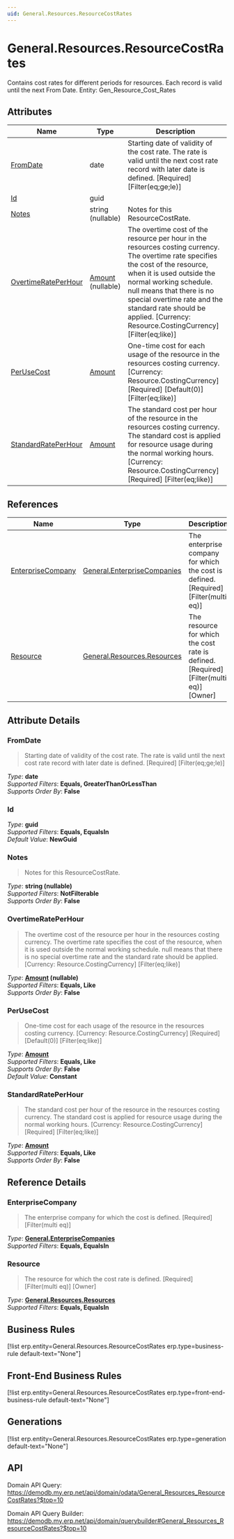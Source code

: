 ```yaml
---
uid: General.Resources.ResourceCostRates
---
```

# General.Resources.ResourceCostRates

Contains cost rates for different periods for resources. Each record is valid until the next From Date. Entity: Gen_Resource_Cost_Rates

## Attributes

| Name | Type | Description |
| ---- | ---- | --- |
| [FromDate](General.Resources.ResourceCostRates.md#fromdate) | date | Starting date of validity of the cost rate. The rate is valid until the next cost rate record with later date is defined. [Required] [Filter(eq;ge;le)] 
| [Id](General.Resources.ResourceCostRates.md#id) | guid |  
| [Notes](General.Resources.ResourceCostRates.md#notes) | string (nullable) | Notes for this ResourceCostRate. 
| [OvertimeRatePerHour](General.Resources.ResourceCostRates.md#overtimerateperhour) | [Amount](../data-types.md#amount) (nullable) | The overtime cost of the resource per hour in the resources costing currency. The overtime rate specifies the cost of the resource, when it is used outside the normal working schedule. null means that there is no special overtime rate and the standard rate should be applied. [Currency: Resource.CostingCurrency] [Filter(eq;like)] 
| [PerUseCost](General.Resources.ResourceCostRates.md#perusecost) | [Amount](../data-types.md#amount) | One-time cost for each usage of the resource in the resources costing currency. [Currency: Resource.CostingCurrency] [Required] [Default(0)] [Filter(eq;like)] 
| [StandardRatePerHour](General.Resources.ResourceCostRates.md#standardrateperhour) | [Amount](../data-types.md#amount) | The standard cost per hour of the resource in the resources costing currency. The standard cost is applied for resource usage during the normal working hours. [Currency: Resource.CostingCurrency] [Required] [Filter(eq;like)] 

## References

| Name | Type | Description |
| ---- | ---- | --- |
| [EnterpriseCompany](General.Resources.ResourceCostRates.md#enterprisecompany) | [General.EnterpriseCompanies](General.EnterpriseCompanies.md) | The enterprise company for which the cost is defined. [Required] [Filter(multi eq)] |
| [Resource](General.Resources.ResourceCostRates.md#resource) | [General.Resources.Resources](General.Resources.Resources.md) | The resource for which the cost rate is defined. [Required] [Filter(multi eq)] [Owner] |


## Attribute Details

### FromDate

> Starting date of validity of the cost rate. The rate is valid until the next cost rate record with later date is defined. [Required] [Filter(eq;ge;le)]

_Type_: **date**  
_Supported Filters_: **Equals, GreaterThanOrLessThan**  
_Supports Order By_: **False**  

### Id

_Type_: **guid**  
_Supported Filters_: **Equals, EqualsIn**  
_Default Value_: **NewGuid**  

### Notes

> Notes for this ResourceCostRate.

_Type_: **string (nullable)**  
_Supported Filters_: **NotFilterable**  
_Supports Order By_: **False**  

### OvertimeRatePerHour

> The overtime cost of the resource per hour in the resources costing currency. The overtime rate specifies the cost of the resource, when it is used outside the normal working schedule. null means that there is no special overtime rate and the standard rate should be applied. [Currency: Resource.CostingCurrency] [Filter(eq;like)]

_Type_: **[Amount](../data-types.md#amount) (nullable)**  
_Supported Filters_: **Equals, Like**  
_Supports Order By_: **False**  

### PerUseCost

> One-time cost for each usage of the resource in the resources costing currency. [Currency: Resource.CostingCurrency] [Required] [Default(0)] [Filter(eq;like)]

_Type_: **[Amount](../data-types.md#amount)**  
_Supported Filters_: **Equals, Like**  
_Supports Order By_: **False**  
_Default Value_: **Constant**  

### StandardRatePerHour

> The standard cost per hour of the resource in the resources costing currency. The standard cost is applied for resource usage during the normal working hours. [Currency: Resource.CostingCurrency] [Required] [Filter(eq;like)]

_Type_: **[Amount](../data-types.md#amount)**  
_Supported Filters_: **Equals, Like**  
_Supports Order By_: **False**  


## Reference Details

### EnterpriseCompany

> The enterprise company for which the cost is defined. [Required] [Filter(multi eq)]

_Type_: **[General.EnterpriseCompanies](General.EnterpriseCompanies.md)**  
_Supported Filters_: **Equals, EqualsIn**  

### Resource

> The resource for which the cost rate is defined. [Required] [Filter(multi eq)] [Owner]

_Type_: **[General.Resources.Resources](General.Resources.Resources.md)**  
_Supported Filters_: **Equals, EqualsIn**  



## Business Rules

[!list erp.entity=General.Resources.ResourceCostRates erp.type=business-rule default-text="None"]

## Front-End Business Rules

[!list erp.entity=General.Resources.ResourceCostRates erp.type=front-end-business-rule default-text="None"]

## Generations

[!list erp.entity=General.Resources.ResourceCostRates erp.type=generation default-text="None"]

## API

Domain API Query:
<https://demodb.my.erp.net/api/domain/odata/General_Resources_ResourceCostRates?$top=10>

Domain API Query Builder:
<https://demodb.my.erp.net/api/domain/querybuilder#General_Resources_ResourceCostRates?$top=10>

